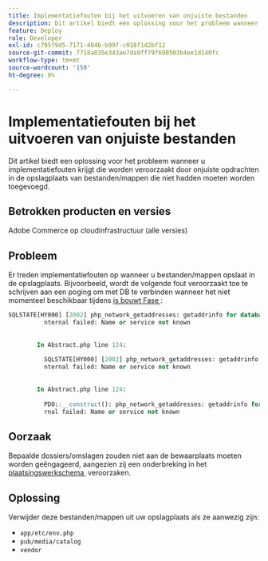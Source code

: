 ```yaml
---
title: Implementatiefouten bij het uitvoeren van onjuiste bestanden
description: Dit artikel biedt een oplossing voor het probleem wanneer u implementatiefouten krijgt die worden veroorzaakt door onjuiste verbintenissen aan de opslagplaats van bestanden/mappen die niet hadden moeten worden toegevoegd.
feature: Deploy
role: Developer
exl-id: c795f9d5-7171-4846-b99f-c018f1d2bf12
source-git-commit: 7718a835e343ae7da9ff79f690503b4ee1d140fc
workflow-type: tm+mt
source-wordcount: '159'
ht-degree: 0%

---
```


# Implementatiefouten bij het uitvoeren van onjuiste bestanden

Dit artikel biedt een oplossing voor het probleem wanneer u implementatiefouten krijgt die worden veroorzaakt door onjuiste opdrachten in de opslagplaats van bestanden/mappen die niet hadden moeten worden toegevoegd.

## Betrokken producten en versies

Adobe Commerce op cloudinfrastructuur (alle versies)

## Probleem

Er treden implementatiefouten op wanneer u bestanden/mappen opslaat in de opslagplaats. Bijvoorbeeld, wordt de volgende fout veroorzaakt toe te schrijven aan een poging om met DB te verbinden wanneer het niet momenteel beschikbaar tijdens [&#x200B; is bouwt Fase &#x200B;](https://experienceleague.adobe.com/docs/commerce-cloud-service/user-guide/develop/deploy/process.html?lang=nl-NL#build-phase):

```SQL
SQLSTATE[HY000] [2002] php_network_getaddresses: getaddrinfo for database.i  
          nternal failed: Name or service not known                                    
                                                                                       
        
        In Abstract.php line 124:
                                                                                       
          SQLSTATE[HY000] [2002] php_network_getaddresses: getaddrinfo for database.i  
          nternal failed: Name or service not known                                    
                                                                                       
        
        In Abstract.php line 124:
                                                                                       
          PDO::__construct(): php_network_getaddresses: getaddrinfo for database.inte  
          rnal failed: Name or service not known       
```

## Oorzaak

Bepaalde dossiers/omslagen zouden niet aan de bewaarplaats moeten worden geëngageerd, aangezien zij een onderbreking in het [&#x200B; plaatsingswerkschema &#x200B;](https://experienceleague.adobe.com/docs/commerce-cloud-service/user-guide/develop/deploy/process.html?lang=nl-NL) veroorzaken.

## Oplossing

Verwijder deze bestanden/mappen uit uw opslagplaats als ze aanwezig zijn:

* `app/etc/env.php`
* `pub/media/catalog`
* `vendor`
